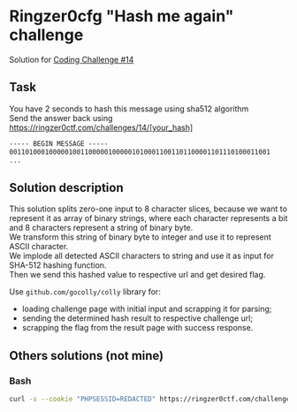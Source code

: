# Ringzer0cfg "Hash me again" challenge

Solution for [Coding Challenge #14](https://ringzer0ctf.com/challenges/14)

## Task

You have 2 seconds to hash this message using sha512 algorithm  
Send the answer back using https://ringzer0ctf.com/challenges/14/[your_hash]

```txt
----- BEGIN MESSAGE -----
001101000100000100110000010000010100011001101100001101110100011001
...
```

## Solution description

This solution splits zero-one input to 8 character slices, because we want to represent it as array of binary strings, where each character represents a bit and 8 characters represent a string of binary byte.  
We transform this string of binary byte to integer and use it to represent ASCII character.  
We implode all detected ASCII characters to string and use it as input for SHA-512 hashing function.  
Then we send this hashed value to respective url and get desired flag.

Use `github.com/gocolly/colly` library for:

* loading challenge page with initial input and scrapping it for parsing;
* sending the determined hash result to respective challenge url;
* scrapping the flag from the result page with success response.

## Others solutions (not mine)

### Bash

```sh
curl -s --cookie "PHPSESSID=REDACTED" https://ringzer0ctf.com/challenges/14/"$(curl -s --cookie "PHPSESSID=REDACTED" https://ringzer0ctf.com/challenges/14 | sed -n '/011/, /</p' | cut -c 3- | head -c 8192 |perl -lpe '$_=pack"B*",$_' |sha512 -x)" | grep alert
```
